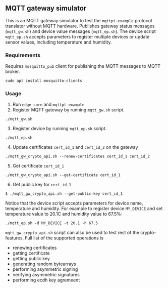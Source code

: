 ## MQTT gateway simulator

This is an MQTT gateway simulator to test the `mqttpt-example` protocol translator without MQTT hardware. Publishes gateway status messages (`mqtt_gw.sh`) and device value messages (`mqtt_ep.sh`). The device script `mqtt_ep.sh` accepts parameters to register multiple devices or update sensor values, including temperature and humidity.

### Requirements
Requires `mosquitto_pub` client for publishing the MQTT messages to MQTT broker.
```
sudo apt install mosquitto-clients
```

### Usage
1. Run `edge-core` and `mqttpt-example`
2. Register MQTT gateway by running `mqtt_gw.sh` script.

```
./mqtt_gw.sh
```


3. Register device by running `mqtt_ep.sh` script.

```
./mqtt_ep.sh
```

4. Update certificates `cert_id_1` and `cert_id_2` on the gateway

```
./mqtt_gw_crypto_api.sh --renew-certificates cert_id_1 cert_id_2
```


5. Get certificate `cert_id_1`

```
./mqtt_gw_crypto_api.sh --get-certificate cert_id_1
```


6. Get public key for `cert_id_1`

```
$ ./mqtt_gw_crypto_api.sh --get-public-key cert_id_1
```


Notice that the device script accepts parameters for device name, temperature and humidity. For example to register device `MY_DEVICE` and set temperature value to 20.1C and humidity value to 67.5%:

```
./mqtt_ep.sh -d MY_DEVICE -t 20.1 -h 67.5
```


`mqtt_gw_crypto_api.sh` script can also be used to test rest of the crypto-features. Full list of the supported operations is

 * renewing certificates
 * getting certificate
 * getting public key
 * generating random bytearrays
 * performing asymmetric signing
 * verifying asymmetric signatures
 * performing ecdh key agremeent
